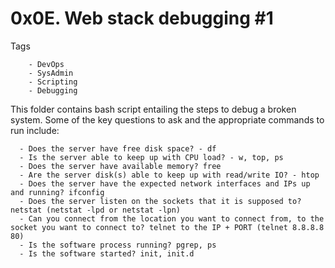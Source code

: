 # 0x0E. Web stack debugging #1
Tags
```
	- DevOps
	- SysAdmin
	- Scripting
	- Debugging
```

This folder contains bash script entailing the steps to debug a broken system. Some of the key questions to ask and the appropriate commands to run include:

```
  - Does the server have free disk space? - df
  - Is the server able to keep up with CPU load? - w, top, ps
  - Does the server have available memory? free
  - Are the server disk(s) able to keep up with read/write IO? - htop
  - Does the server have the expected network interfaces and IPs up and running? ifconfig
  - Does the server listen on the sockets that it is supposed to? netstat (netstat -lpd or netstat -lpn)
  - Can you connect from the location you want to connect from, to the socket you want to connect to? telnet to the IP + PORT (telnet 8.8.8.8 80)
  - Is the software process running? pgrep, ps
  - Is the software started? init, init.d
```
